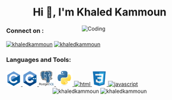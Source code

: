 <h1 align="center">Hi 👋, I'm Khaled Kammoun</h1>
<img align="right" alt="Coding" width="300" src="https://camo.githubusercontent.com/5ddf73ad3a205111cf8c686f687fc216c2946a75005718c8da5b837ad9de78c9/68747470733a2f2f7468756d62732e6766796361742e636f6d2f4576696c4e657874446576696c666973682d736d616c6c2e676966">

<h3 align="left">Connect on :</h3>
<p align="left">
<a href="https://codeforces.com/profile/khaledkammoun" target="blank"><img align="center" src="https://raw.githubusercontent.com/rahuldkjain/github-profile-readme-generator/master/src/images/icons/Social/codeforces.svg" alt="khaledkammoun" height="30" width="40" /></a>
<a href="https://www.leetcode.com/khaledkammoun" target="blank"><img align="center" src="https://raw.githubusercontent.com/rahuldkjain/github-profile-readme-generator/master/src/images/icons/Social/leet-code.svg" alt="khaledkammoun" height="30" width="40" /></a>
</p>

<h3 align="left">Languages and Tools:</h3>
<a href="https://www.cprogramming.com/" target="_blank" rel="noreferrer">
  <img src="https://raw.githubusercontent.com/devicons/devicon/master/icons/c/c-original.svg" alt="c" width="40" height="40"/>
</a>
<a href="https://www.w3schools.com/cpp/" target="_blank" rel="noreferrer">
  <img src="https://raw.githubusercontent.com/devicons/devicon/master/icons/cplusplus/cplusplus-original.svg" alt="cplusplus" width="40" height="40"/>
</a>
<a href="https://www.postgresql.org" target="_blank" rel="noreferrer">
  <img src="https://raw.githubusercontent.com/devicons/devicon/master/icons/postgresql/postgresql-original-wordmark.svg" alt="postgresql" width="42" height="42"/>
</a>
<a href="https://www.python.org" target="_blank" rel="noreferrer">
  <img src="https://raw.githubusercontent.com/devicons/devicon/master/icons/python/python-original.svg" alt="python" width="45" height="45"/>
</a>
<a href="https://html.com/" target="_blank" rel="noreferrer">
  <img src="https://www.freeiconspng.com/uploads/html5-icon-1.png" alt="html" width="49" height="49"/>
</a> 
<a href="https://www.w3.org/Style/CSS/Overview.en.html" target="_blank" rel="noreferrer">
  <img src="https://raw.githubusercontent.com/devicons/devicon/master/icons/css3/css3-original.svg" alt="css" width="40" height="40"/>
</a>
<a href="https://www.javascript.com/" target="_blank" rel="noreferrer">
  <img src="https://upload.wikimedia.org/wikipedia/commons/9/99/Unofficial_JavaScript_logo_2.svg" alt="javascript" width="40" height="40"/>
</a>

<div align="center">
  <img src="https://github-readme-stats.vercel.app/api?username=khaledkammoun&show_icons=true&locale=en" alt="khaledkammoun" align="center" />
  <img src="https://github-readme-streak-stats.herokuapp.com/?user=khaledkammoun&" alt="khaledkammoun" align="center" />
</div>
